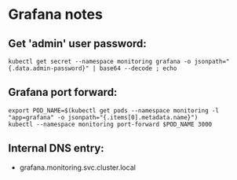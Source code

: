 # Grafana notes

## Get 'admin' user password:

```shell
kubectl get secret --namespace monitoring grafana -o jsonpath="{.data.admin-password}" | base64 --decode ; echo
```

## Grafana port forward:

```shell
export POD_NAME=$(kubectl get pods --namespace monitoring -l "app=grafana" -o jsonpath="{.items[0].metadata.name}")
kubectl --namespace monitoring port-forward $POD_NAME 3000
```
## Internal DNS entry:

- grafana.monitoring.svc.cluster.local
